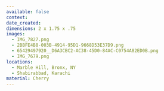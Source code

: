 ```yaml
---
available: false
context:
date_created:
dimensions: 2 x 1.75 x .75
images:
  - IMG_7827.png
  - 2BBFE4B8-003B-4914-95D1-9668D53E37D9.png
  - 65429497920__D6A3CBC2-AC38-45D0-84AC-C0754A82ED0B.png
  - IMG_7679.png
locations:
  - Marble Hill, Bronx, NY
  - Shabirabbad, Karachi
material: Cherry
---
```

